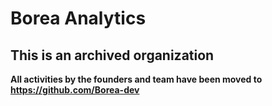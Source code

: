 # Borea Analytics
## **This is an archived organization**
**All activities by the founders and team have been moved to https://github.com/Borea-dev**
